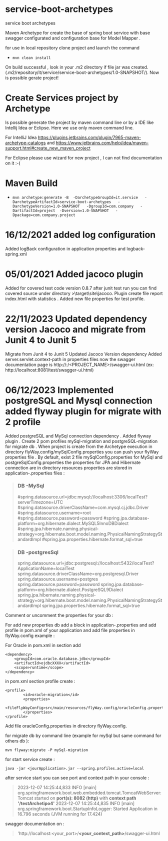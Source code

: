 # service-boot-archetypes
service boot archetypes

Maven Archetype for create the base of spring boot service with base swagger configurated and configuration base for Model Mapper  .

for use in local repository clone project and  launch the command

* `mvn clean install`


On build successful , look in your .m2 directory if file jar was created. (.m2/repository/it/service/service-boot-archetypes/1.0-SNAPSHOT/).
Now is possible gerate project!

# Create Services project by Archetype 

Is possible generate  the project by maven command line or by a  IDE like Intellij Idea or Eclipse.
Here we use only maven command line.

For  IntelliJ Idea https://plugins.jetbrains.com/plugin/7965-maven-archetype-catalogs 
and https://www.jetbrains.com/help/idea/maven-support.html#create_new_maven_project 

For Eclipse please use wizard for new project , I can not find documentation on it :-(

# Maven Build 

 *  `mvn archetype:generate -B  -DarchetypeGroupId=it.service   -DarchetypeArtifactId=service-boot-archetypes   -DarchetypeVersion=1.0-SNAPSHOT   -DgroupId=com.company   -DartifactId=project  -Dversion=1.0-SNAPSHOT   -Dpackage=com.company.project`

# 16/12/2021  added log configuration
Added logBack configuration in application properties and logback-spring.xml

# 05/01/2021 Added jacoco plugin 
Added for covered test code version 0.8.7 after junit test run you can find covered source under directory
<project-directory>>\target\site\jacoco. Plugin create file report  index.html with statistics .
Added new file properties for test profile.

# 22/11/2023 Updated dependency version Jacoco and migrate from Junit 4 to Junit 5
Migrate from Junit 4 to Junit 5
Updated Jacoco Version dependency
Added server.servlet.context-path in properties files now the swagger documentation page is
http://<IP>:<PORT>/<PROJECT_NAME>/swagger-ui.html (ex: http://localhost:8081/test/swagger-ui.html)

# 06/12/2023 Implemented postgreSQL and Mysql connection added flyway plugin for migrate with 2 profile 
Added postgreSQL and MySql connection dependency  .
Added flyway plugin .
Create 2 pom profiles mySql-migration and  postgreSQL-migration  for migrate db .
When project is create from the Archetype execution in directory flyWay.config/mySqlConfig.properties you can push 
your flyWay properties file .
By default, exist 2 file mySqlConfig.properties for MySql and postgreSqlConfig.properties the properties for JPA and 
Hibernate connection are in directory resources properties are stored in application-<PROFILE>.properties files :  

 > ### DB -MySql
 >  #spring.datasource.url=jdbc:mysql://localhost:3306/localTest?serverTimezone=UTC
    #spring.datasource.driverClassName=com.mysql.cj.jdbc.Driver
    #spring.datasource.username=root
    #spring.datasource.password=password
    #spring.jpa.database-platform=org.hibernate.dialect.MySQL5InnoDBDialect
    #spring.jpa.hibernate.naming.physical-strategy=org.hibernate.boot.model.naming.PhysicalNamingStrategyStandardImpl
    #spring.jpa.properties.hibernate.format_sql=true


>### DB -postgresSql
>   spring.datasource.url=jdbc:postgresql://localhost:5432/localTest?ApplicationName=localTest
    spring.datasource.driverClassName=org.postgresql.Driver
    spring.datasource.username=postgres
    spring.datasource.password=password
    spring.jpa.database-platform=org.hibernate.dialect.PostgreSQL9Dialect
    spring.jpa.hibernate.naming.physical-strategy=org.hibernate.boot.model.naming.PhysicalNamingStrategyStandardImpl
    spring.jpa.properties.hibernate.format_sql=true

Comment or uncomment the properties for your db :

For add new properties db add a block in application-<PROFILE>.properties and add profile in pom.xml of your application 
and add file properties in flyWay.config example :

  For Oracle in pom.xml in section <dependencies> </dependencies> add

    <dependency>
        <groupId>com.oracle.database.jdbc</groupId>
        <artifactId>ojdbcXXXX</artifactId>
        <scope>runtime</scope>
    </dependency>

in pom.xml section profile create :

    <profile>
            <id>oracle-migration</id>
            <properties>
                <fileFlyWayConfig>src/main/resources/flyWay.config/oracleConfig.properties</fileFlyWayConfig>
            </properties>
    </profile>
Add file oracleConfig.properties in directory flyWay.config.

for migrate db by command line (example for mySql but same command for others db ):

    mvn flyway:migrate -P mySql-migration

for start service create :

    java -jar <jourApplication>.jar --spring.profiles.active=local

after service start you can see port and context path in your console :

>2023-12-07 14:25:44,833 INFO  [main] org.springframework.boot.web.embedded.tomcat.TomcatWebServer: Tomcat started on **port(s): 8082 (http)** with **context path '/testArchetipo4'**
>2023-12-07 14:25:44,835 INFO  [main] org.springframework.boot.StartupInfoLogger: Started Application in 16.796 seconds (JVM running for 17.424)

swagger documentation on :
 > 'http://localhost:<your_port>/**<your_context_path>**/swagger-ui.html

